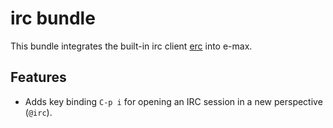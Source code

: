 # irc bundle

This bundle integrates the built-in irc client
[erc](http://www.emacswiki.org/emacs/ERC) into e-max.

## Features

* Adds key binding `C-p i` for opening an IRC session in a new
  perspective (`@irc`).
